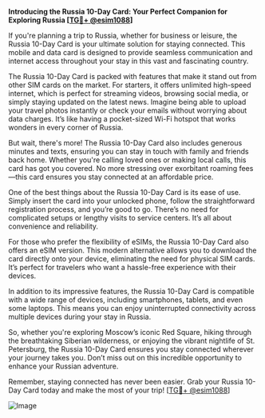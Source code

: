 **Introducing the Russia 10-Day Card: Your Perfect Companion for Exploring Russia [[TG💪+ @esim1088](https://t.me/s/esim1088)]**

If you're planning a trip to Russia, whether for business or leisure, the Russia 10-Day Card is your ultimate solution for staying connected. This mobile and data card is designed to provide seamless communication and internet access throughout your stay in this vast and fascinating country. 

The Russia 10-Day Card is packed with features that make it stand out from other SIM cards on the market. For starters, it offers unlimited high-speed internet, which is perfect for streaming videos, browsing social media, or simply staying updated on the latest news. Imagine being able to upload your travel photos instantly or check your emails without worrying about data charges. It’s like having a pocket-sized Wi-Fi hotspot that works wonders in every corner of Russia.

But wait, there's more! The Russia 10-Day Card also includes generous minutes and texts, ensuring you can stay in touch with family and friends back home. Whether you're calling loved ones or making local calls, this card has got you covered. No more stressing over exorbitant roaming fees—this card ensures you stay connected at an affordable price.

One of the best things about the Russia 10-Day Card is its ease of use. Simply insert the card into your unlocked phone, follow the straightforward registration process, and you’re good to go. There’s no need for complicated setups or lengthy visits to service centers. It’s all about convenience and reliability.

For those who prefer the flexibility of eSIMs, the Russia 10-Day Card also offers an eSIM version. This modern alternative allows you to download the card directly onto your device, eliminating the need for physical SIM cards. It’s perfect for travelers who want a hassle-free experience with their devices.

In addition to its impressive features, the Russia 10-Day Card is compatible with a wide range of devices, including smartphones, tablets, and even some laptops. This means you can enjoy uninterrupted connectivity across multiple devices during your stay in Russia. 

So, whether you're exploring Moscow’s iconic Red Square, hiking through the breathtaking Siberian wilderness, or enjoying the vibrant nightlife of St. Petersburg, the Russia 10-Day Card ensures you stay connected wherever your journey takes you. Don’t miss out on this incredible opportunity to enhance your Russian adventure.

Remember, staying connected has never been easier. Grab your Russia 10-Day Card today and make the most of your trip! [[TG💪+ @esim1088](https://t.me/s/esim1088)] 

![Image](https://i.postimg.cc/Y0z9fWf4/image.png)